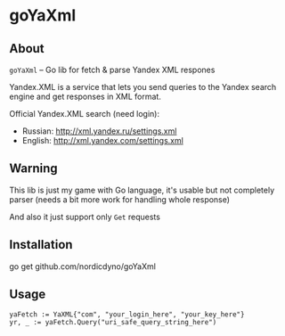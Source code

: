goYaXml
=======

About
--------

`goYaXml` – Go lib for fetch & parse Yandex XML respones

<quote>Yandex.XML is a service that lets you send queries to the Yandex search engine
and get responses in XML format.</quote>

Official Yandex.XML search (need login):
* Russian: http://xml.yandex.ru/settings.xml
* English: http://xml.yandex.com/settings.xml

Warning
--------

This lib is just my game with Go language, it's usable but not completely parser
(needs a bit more work for handling whole response)

And also it just support only `Get` requests

Installation
--------

go get github.com/nordicdyno/goYaXml


Usage
---------

    yaFetch := YaXML{"com", "your_login_here", "your_key_here"}
    yr, _ := yaFetch.Query("uri_safe_query_string_here")


